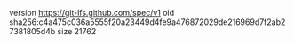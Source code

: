 version https://git-lfs.github.com/spec/v1
oid sha256:c4a475c036a5555f20a23449d4fe9a476872029de216969d7f2ab27381805d4b
size 21762

